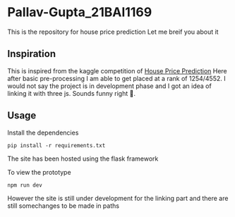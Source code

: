 # Pallav-Gupta_21BAI1169
This is the repository for house price prediction
Let me breif you about it

## Inspiration
This is inspired from the kaggle competition of [House Price Prediction](https://www.kaggle.com/competitions/house-prices-advanced-regression-techniques)
Here after basic pre-processing I am able to get placed at a rank of 1254/4552.
I would not say the project is in development phase and I got an idea of linking it with three js.
Sounds funny right 🤯.

## Usage
Install the dependencies

```pip install -r requirements.txt```

The site has been hosted using the flask framework

To view the prototype

```cd WebSide/Client/House Price/
npm run dev
```

However the site is still under development for the linking part and there are still somechanges to be made in paths
